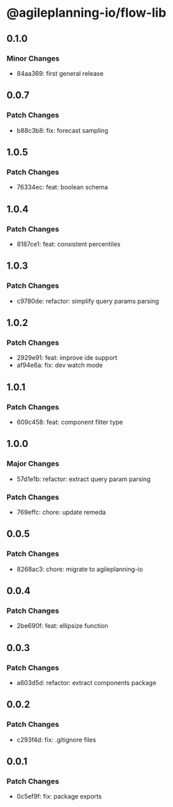 # @agileplanning-io/flow-lib

## 0.1.0

### Minor Changes

- 84aa369: first general release

## 0.0.7

### Patch Changes

- b88c3b8: fix: forecast sampling

## 1.0.5

### Patch Changes

- 76334ec: feat: boolean schema

## 1.0.4

### Patch Changes

- 8187ce1: feat: consistent percentiles

## 1.0.3

### Patch Changes

- c9780de: refactor: simplify query params parsing

## 1.0.2

### Patch Changes

- 2929e91: feat: improve ide support
- af94e6a: fix: dev watch mode

## 1.0.1

### Patch Changes

- 609c458: feat: component filter type

## 1.0.0

### Major Changes

- 57d1e1b: refactor: extract query param parsing

### Patch Changes

- 769effc: chore: update remeda

## 0.0.5

### Patch Changes

- 8268ac3: chore: migrate to agileplanning-io

## 0.0.4

### Patch Changes

- 2be690f: feat: ellipsize function

## 0.0.3

### Patch Changes

- a603d5d: refactor: extract components package

## 0.0.2

### Patch Changes

- c293f4d: fix: .gitignore files

## 0.0.1

### Patch Changes

- 0c5ef9f: fix: package exports

